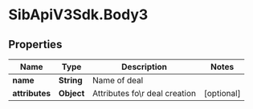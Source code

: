 # SibApiV3Sdk.Body3

## Properties
Name | Type | Description | Notes
------------ | ------------- | ------------- | -------------
**name** | **String** | Name of deal | 
**attributes** | **Object** | Attributes fo\\r deal creation | [optional] 


